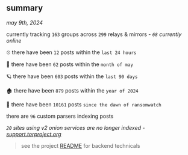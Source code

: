 
## summary
_may 9th, 2024_

currently tracking `163` groups across `299` relays & mirrors - _`68` currently online_

⏲ there have been `12` posts within the `last 24 hours`

🦈 there have been `62` posts within the `month of may`

🪐 there have been `603` posts within the `last 90 days`

🏚 there have been `879` posts within the `year of 2024`

🦕 there have been `10161` posts `since the dawn of ransomwatch`

there are `96` custom parsers indexing posts

_`20` sites using v2 onion services are no longer indexed - [support.torproject.org](https://support.torproject.org/onionservices/v2-deprecation/)_

> see the project [README](https://github.com/joshhighet/ransomwatch#ransomwatch--) for backend technicals
